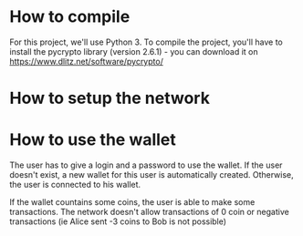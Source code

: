 # How to compile

For this project, we'll use Python 3.
To compile the project, you'll have to install the pycrypto library (version 2.6.1) - you can download it on https://www.dlitz.net/software/pycrypto/


# How to setup the network

# How to use the wallet

The user has to give a login and a password to use the wallet. If the user doesn't exist, a new wallet for this user is automatically created.
Otherwise, the user is connected to his wallet.

If the wallet countains some coins, the user is able to make some transactions. The network doesn't allow transactions of 0 coin or negative transactions (ie Alice sent -3 coins to Bob is not possible)
